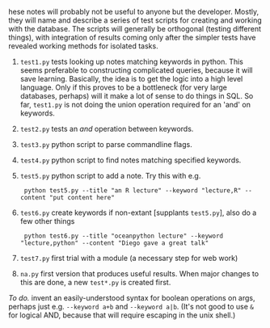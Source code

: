 hese notes will probably not be useful to anyone but the developer.  Mostly,
they will name and describe a series of test scripts for creating and working
with the database.  The scripts will generally be orthogonal (testing different
things), with integration of results coming only after the simpler tests have
revealed working methods for isolated tasks.

1. ``test1.py`` tests looking up notes matching keywords in python.  This seems
   preferable to constructing complicated queries, because it will save
learning.  Basically, the idea is to get the logic into a high level language.
Only if this proves to be a bottleneck (for very large databases, perhaps) will
it make a lot of sense to do things in SQL.  So far, ``test1.py`` is not doing
the union operation required for an 'and' on keywords.

2. ``test2.py`` tests an *and* operation between keywords.

3. ``test3.py`` python script to parse commandline flags.

4. ``test4.py`` python script to find notes matching specified keywords.

5. ``test5.py`` python script to add a note.  Try this with e.g. 

        python test5.py --title "an R lecture" --keyword "lecture,R" --content "put content here"

6. ``test6.py`` create keywords if non-extant [supplants ``test5.py``], also do a few other things

        python test6.py --title "oceanpython lecture" --keyword "lecture,python" --content "Diego gave a great talk"

7. ``test7.py`` first trial with a module (a necessary step for web work)

8. ``na.py`` first version that produces useful results.  When major changes to
   this are done, a new ``test*.py`` is created first.  

*To do.* invent an easily-understood syntax for boolean operations on args,
perhaps just e.g.  ``--keyword a+b`` and ``--keyword a|b``.  (It's not good to use
``&`` for logical AND, because that will require escaping in the unix shell.)



